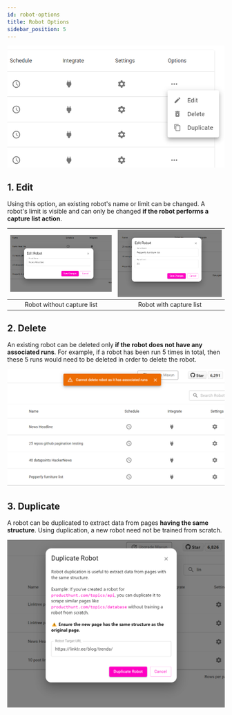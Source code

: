 ```yaml
---
id: robot-options
title: Robot Options
sidebar_position: 5
---
```


![Maxun Robot Options](robot_options.png)

## 1. Edit

Using this option, an existing robot's name or limit can be changed. A robot's limit is visible and can only be changed **if the robot performs a capture list action**.

|![Maxun Edit Option 1](edit_options_norm.png)|![Maxun Edit Option 2](edit_options_list.png)|
|:---:|:---:|
|Robot without capture list|Robot with capture list|

## 2. Delete

An existing robot can be deleted only **if the robot does not have any associated runs**. For example, if a robot has been run 5 times in total, then these 5 runs would need to be deleted in order to delete the robot.

![Maxun Delete Option](delete_option.png)

## 3. Duplicate 

A robot can be duplicated to extract data from pages **having the same structure**. Using duplication, a new robot need not be trained from scratch.

![Maxun Duplicate Option](duplicate_option.png)
